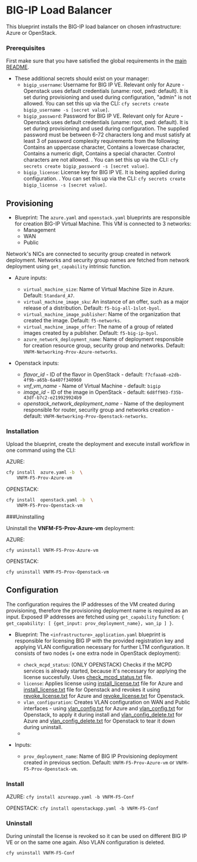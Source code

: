 # BIG-IP Load Balancer

This blueprint installs the BIG-IP load balancer on chosen infrastructure: Azure or OpenStack.

### Prerequisites

First make sure that you have satisfied the global requirements in the [main README](../README.md).

* These additional secrets should exist on your manager:
  * `bigip_username`: Username for BIG IP VE. Relevant only for Azure - Openstack uses default credentials (uname: root, pwd: default). It is set during provisioning and used during configuration, "admin" is not allowed. You can set this up via the CLI: `cfy secrets create bigip_username -s [secret value]`.
  * `bigip_password`: Password for BIG IP VE. Relevant only for Azure - Openstack uses default credentials (uname: root, pwd: default). It is set during provisioning and used during configuration. The supplied password must be between 6-72 characters long and must satisfy at least 3 of password complexity requirements from the following: Contains an uppercase character, Contains a lowercase character, Contains a numeric digit, Contains a special character. Control characters are not allowed. . You can set this up via the CLI: `cfy secrets create bigip_password -s [secret value]`.
  * `bigip_license`: License key for BIG IP VE. It is being applied during configuration. . You can set this up via the CLI: `cfy secrets create bigip_license -s [secret value]`.

## Provisioning

* Blueprint: The `azure.yaml` and `openstack.yaml` blueprints are responsible for creation BIG-IP Virtual Machine. This VM is connected to 3 networks:
  * Management
  * WAN
  * Public

Network's NICs are connected to security group created in network deployment.
Networks and security group names are fetched from network deployment using `get_capability` intrinsic function.

* Azure inputs:
  * `virtual_machine_size`: Name of Virtual Machine Size in Azure. Default: `Standard_A7`.
  * `virtual_machine_image_sku`:  An instance of an offer, such as a major release of a distribution. Default: `f5-big-all-1slot-byol`.
  * `virtual_machine_image_publisher`:  Name of the organization that created the image. Default: `f5-networks`.
  * `virtual_machine_image_offer`:  The name of a group of related images created by a publisher. Default: `f5-big-ip-byol`.
  * `azure_network_deployment_name`: Name of deployment responsible for creation resource group, security group and networks. Default: `VNFM-Networking-Prov-Azure-networks`.

* Openstack inputs:
  * *flavor_id* - ID of the flavor in OpenStack - default: `f7cfaaa8-e2db-4f9b-a65b-6a407f340960`
  * *vnf_vm_name* - Name of Virtual Machine - default: `bigip`
  * *image_id* - ID of the image in OpenStack - default: `6d8ff903-f35b-43df-b7c2-e219929924b9`
  * *openstack_network_deployment_name* - Name of the deployment responsible for router, security group and networks creation -
      default: `VNFM-Networking-Prov-Openstack-networks`.

### Installation

Upload the blueprint, create the deployment and execute install workflow in one command using the CLI:

AZURE:
```bash
cfy install  azure.yaml -b  \
    VNFM-F5-Prov-Azure-vm
```

OPENSTACK:
```bash
cfy install  openstack.yaml -b  \
    VNFM-F5-Prov-Openstack-vm
```

###Uninstalling

Uninstall the **VNFM-F5-Prov-Azure-vm** deployment:

AZURE:
```
cfy uninstall VNFM-F5-Prov-Azure-vm
```

OPENSTACK:
```
cfy uninstall VNFM-F5-Prov-Openstack-vm
```

## Configuration

The configuration requires the IP addresses of the VM created during provisioning, therefore the provisioning deployment name is required as an input. Exposed IP addresses are fetched using `get_capability` function: `{ get_capability: [ {get_input: prov_deployment_name}, wan_ip ] }`.

* Blueprint: The `<infrastructure>_application.yaml` blueprint is responsible for licensing BIG IP with the provided registration key and applying VLAN configuration necessary for further LTM configuration. It consists of two nodes (+ one extra node in OpenStack deployment):
  * `check_mcpd_status`: (ONLY OPENSTACK) Checks if the MCPD services is already started, because it's necessary for applying the license succesfully.
    Uses [check_mcpd_status.txt](Resources/templates/openstack/check_mcpd_status.txt) file.
  * `license`: Applies license using [install_license.txt](Resources/templates/azure/install_license.txt) file for Azure and [install_license.txt](Resources/templates/openstack/install_license.txt) file for Openstack and revokes it using [revoke_license.txt](Resources/templates/azure/revoke_license.txt) for Azure and [revoke_license.txt](Resources/templates/openstack/revoke_license.txt) for Openstack.
  * `vlan_configuration`: Creates VLAN configuration on WAN and Public interfaces - using [vlan_config.txt](Resources/templates/azure/vlan_config.txt) for Azure and [vlan_config.txt](Resources/templates/openstack/vlan_config.txt) for Openstack, to apply it during install and [vlan_config_delete.txt](Resources/templates/azure/vlan_config_delete.txt) for Azure and [vlan_config_delete.txt](Resources/templates/openstack/vlan_config_delete.txt) for Openstack to tear it down during uninstall.
  *

* Inputs:
  * `prov_deployment_name`: Name of BIG IP Provisioning deployment created in previous section. Default: `VNFM-F5-Prov-Azure-vm` or `VNFM-F5-Prov-Openstack-vm`.


### Install

AZURE:
`cfy install azureapp.yaml -b VNFM-F5-Conf`

OPENSTACK:
`cfy install openstackapp.yaml -b VNFM-F5-Conf`

### Uninstall

During uninstall the license is revoked so it can be used on different BIG IP VE or on the same one again. Also VLAN configuration is deleted.

`cfy uninstall VNFM-F5-Conf`
